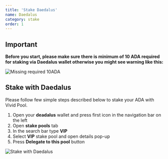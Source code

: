 ```yaml
---
title: 'Stake Daedalus'
name: Daedalus
category: stake
order: 1
---
```


## Important
**Before you start, please make sure there is minimum of 10 ADA required for staking via Daedalus wallet otherwise you might see warning like this:**

<div class="img"><img class="small" src="https://firebasestorage.googleapis.com/v0/b/vivid-pools.appspot.com/o/img%2Fstake-with-daedalus%2Fimage5.png?alt=media&token=32872471-2bf2-4b28-9dba-27ef3cb7126a" alt="Missing required 10ADA" /></div>

## Stake with Daedalus

Please follow few simple steps described below to stake your ADA with Vivid Pool.

1. Open your **deadalus** wallet and press first icon in the navigation bar on the left 
2. Open **stake pools** tab
3. In the search bar type **VIP**
4. Select **VIP** stake pool and open details pop-up
5. Press **Delegate to this pool**  button

<div class="img"><img src="https://firebasestorage.googleapis.com/v0/b/vivid-pools.appspot.com/o/img%2Fstake-with-daedalus%2Fimage3.png?alt=media&token=e7983353-f19d-4677-9826-217e489f8fb9" alt="Stake with Daedalus" /></div>
